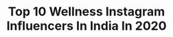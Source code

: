 ---
title: Top 10 Wellness Instagram Influencers In India In 2020
description: >-
  Find top wellness Instagram influencers in India in 2020. Most popular hashtags: #coronavirus #yomequedoencasa #rangwithankita #yoga.
platform: Instagram
profiles:
  - username: "itsaestheticbarbie"
    fullname: >-
      Preyanka🦋
    location: "India"
    followers: 232818
    engagement: 302
    commentsToLikes: 0.015723
    id: ck8t77qi8fv9w0j78j6aqq0uh
    verified: false
    hashtags: "#throwback"
  - username: "nicolehuber90"
    fullname: >-
      Nicole Huber
    location: "India"
    followers: 103834
    engagement: 188
    commentsToLikes: 0.024327
    id: ck0u9t977altr0i191ky8lq95
    verified: true
    hashtags: "#sanvalentin, #amorincondicional, #oh, #poderosamentehumana"
  - username: "marflores_mar"
    fullname: >-
      CEO MFM - Personaje Público
    location: "India"
    followers: 169483
    engagement: 146
    commentsToLikes: 0.052199
    id: ck139rv27mu0t0i19tzdpir1i
    verified: true
    hashtags: "#happybirthday, #gracias, #coronavirusoutbreak, #covid19espa"
  - username: "claudiaciesla"
    fullname: >-
      Claudia Ciesla
    location: "India"
    followers: 447597
    engagement: 158
    commentsToLikes: 0.011067
    id: ck0vwp4equw9u0i19043e4pxs
    verified: true
    hashtags: "#happybirthdaytome, #aquarius, #familylove, #delhi"
  - username: "divyamisra4"
    fullname: >-
      Divya Misra
    location: "India"
    followers: 7703
    engagement: 536
    commentsToLikes: 0.023384
    id: ck602ozd8idgf0i14wf823l13
    verified: false
    hashtags: "#colourtrend, #fashiondresses, #lavender, #lavenderfashion"
  - username: "corallistablog"
    fullname: >-
      Ankita Chaturvedi | Corallista
    location: "India"
    followers: 255734
    engagement: 229
    commentsToLikes: 0.013614
    id: ck6ugz0hb60kf0j71kxs5536p
    verified: true
    hashtags: "#covid19, #wellnesswednesday, #rangwithankita, #wellnesswednesday"
  - username: "karishma_sakhrani"
    fullname: >-
      Karishma Sakhrani
    location: "India"
    followers: 93533
    engagement: 100
    commentsToLikes: 0.026511
    id: ck5cavvh8e8ta0i11z9eqcqsa
    verified: false
    hashtags: "#fashion, #greenstrides, #avocado, #equalpartnership"
  - username: "shanellpetersonofficial"
    fullname: >-
      Shanell "Shay" Peterson
    location: "India"
    followers: 37324
    engagement: 1536
    commentsToLikes: 0.011311
    id: ck8wgaqfph0pp0j78ci0hxhqr
    verified: false
    hashtags: "#traveling, #indiasong, #dhamaal, #game"
  - username: "mrinalikabhanjdeo"
    fullname: >-
      Mrinalika Bhanjdeo, Mayurbhanj
    location: "India"
    followers: 7359
    engagement: 491
    commentsToLikes: 0.017947
    id: ck14gyhc77n7k0i19dwdh1eo2
    verified: false
    hashtags: "#covidkindness, #harleyquinn, #lastweek, #lockdown"
  - username: "anandalax"
    fullname: >-
      | Ángela . | Wellness | Yoga
    location: "India"
    followers: 5673
    engagement: 495
    commentsToLikes: 0.127227
    id: ck6ueuwurt7xg0j71eozggnlh
    verified: false
    hashtags: "#coaching, #virabhadrasana3, #retirodemujeres, #winlife"
---